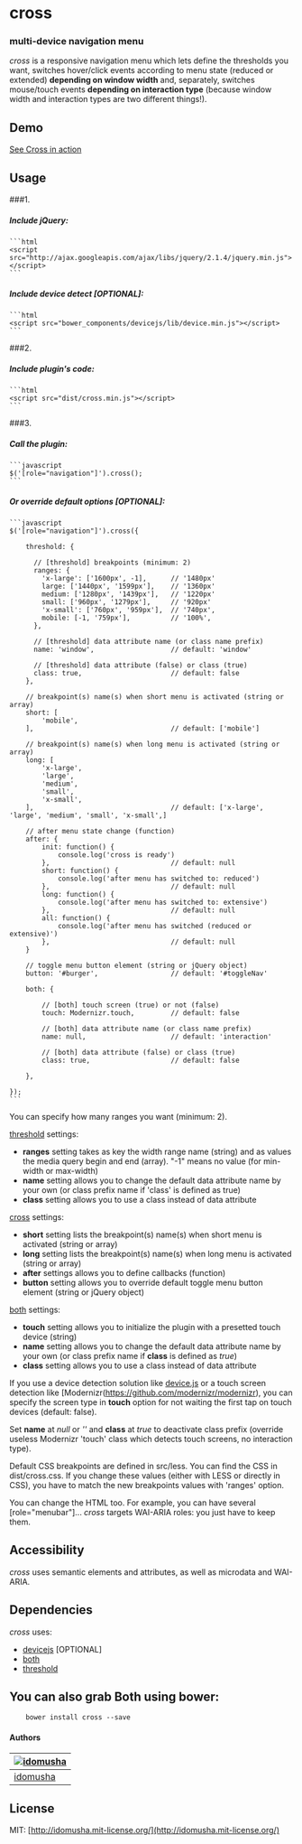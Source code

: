 # cross

### multi-device navigation menu

*cross* is a responsive navigation menu which lets define the thresholds you want, switches hover/click events according to menu state (reduced or extended) **depending on window width** and, separately, switches mouse/touch events **depending on interaction type** (because window width and interaction types are two different things!).

## Demo

[See Cross in action](http://idomusha.github.io/cross/)

## Usage

###1.
##### Include jQuery:

	```html
	<script src="http://ajax.googleapis.com/ajax/libs/jquery/2.1.4/jquery.min.js"></script>
	```

##### Include device detect [OPTIONAL]:

	```html
	<script src="bower_components/devicejs/lib/device.min.js"></script>
	```

###2.
##### Include plugin's code:

	```html
	<script src="dist/cross.min.js"></script>
	```

###3.
##### Call the plugin:

	```javascript
	$('[role="navigation"]').cross();
	```

##### Or override default options [OPTIONAL]:

	```javascript
	$('[role="navigation"]').cross({

        threshold: {
    
          // [threshold] breakpoints (minimum: 2)
          ranges: {
            'x-large': ['1600px', -1],      // '1480px'
            large: ['1440px', '1599px'],    // '1360px'
            medium: ['1280px', '1439px'],   // '1220px'
            small: ['960px', '1279px'],     // '920px'
            'x-small': ['760px', '959px'],  // '740px',
            mobile: [-1, '759px'],          // '100%',
          },
    
          // [threshold] data attribute name (or class name prefix)
          name: 'window',                   // default: 'window'
    
          // [threshold] data attribute (false) or class (true)
          class: true,                      // default: false
        },

		// breakpoint(s) name(s) when short menu is activated (string or array)
		short: [
			'mobile',
		],                                  // default: ['mobile']

		// breakpoint(s) name(s) when long menu is activated (string or array)
		long: [
			'x-large',
			'large',
			'medium',
			'small',
			'x-small',
		],                                  // default: ['x-large', 'large', 'medium', 'small', 'x-small',]

		// after menu state change (function)
		after: {
			init: function() {
				console.log('cross is ready')
			},                              // default: null
			short: function() {
				console.log('after menu has switched to: reduced')
			},                              // default: null
			long: function() {
				console.log('after menu has switched to: extensive')
			},                              // default: null
			all: function() {
				console.log('after menu has switched (reduced or extensive)')
			},                              // default: null
		}

		// toggle menu button element (string or jQuery object)
		button: '#burger',                  // default: '#toggleNav'

        both: {
        
            // [both] touch screen (true) or not (false)
            touch: Modernizr.touch,         // default: false
            
            // [both] data attribute name (or class name prefix)
            name: null,                     // default: 'interaction'
            
            // [both] data attribute (false) or class (true)
            class: true,                    // default: false
        
        },

	});
	```
	
You can specify how many ranges you want (minimum: 2).  

[threshold](https://github.com/idomusha/threshold) settings:
- **ranges** setting takes as key the width range name (string) and as values the media query begin and end (array). "-1" means no value (for min-width or max-width)
- **name** setting allows you to change the default data attribute name by your own (or class prefix name if 'class' is defined as true)
- **class** setting allows you to use a class instead of data attribute

[cross](https://github.com/idomusha/cross) settings:
- **short** setting lists the breakpoint(s) name(s) when short menu is activated (string or array)
- **long** setting lists the breakpoint(s) name(s) when long menu is activated (string or array)
- **after** settings allows you to define callbacks (function)
- **button** setting allows you to override default toggle menu button element (string or jQuery object)

[both](https://github.com/idomusha/both) settings:
- **touch** setting allows you to initialize the plugin with a presetted touch device (string) 
- **name** setting allows you to change the default data attribute name by your own (or class prefix name if **class** is defined as *true*)
- **class** setting allows you to use a class instead of data attribute
    
If you use a device detection solution like [device.js](https://github.com/matthewhudson/device.js) or a touch screen detection like [Modernizr(https://github.com/modernizr/modernizr), you can specify the screen type in **touch** option for not waiting the first tap on touch devices (default: false).
    
Set **name** at *null* or *''* and **class** at *true* to deactivate class prefix (override useless Modernizr 'touch' class which detects touch screens, no interaction type).


Default CSS breakpoints are defined in src/less. You can find the CSS in dist/cross.css.
If you change these values (either with LESS or directly in CSS), you have to match the new breakpoints values with 'ranges' option.


You can change the HTML too.
For example, you can have several [role="menubar"]...
*cross* targets WAI-ARIA roles: you just have to keep them.

## Accessibility
*cross* uses semantic elements and attributes, as well as microdata and WAI-ARIA.

## Dependencies
*cross* uses:
- [devicejs](http://matthewhudson.me/projects/device.js/) [OPTIONAL]
- [both](https://github.com/idomusha/both)
- [threshold](https://github.com/idomusha/threshold)


## You can also grab Both using bower:
```
	bower install cross --save
```

#### Authors

[![idomusha](https://fr.gravatar.com/userimage/43584317/49cfb592a2054e9c39c5dc195e5ea419.png?size=70)](https://github.com/idomusha) |
--- |
[idomusha](https://github.com/idomusha) |

## License

MIT: [http://idomusha.mit-license.org/](http://idomusha.mit-license.org/)
